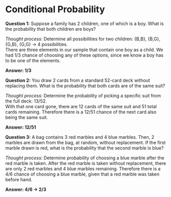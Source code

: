 # Conditional Probability

**Question 1:** 
Suppose a family has 2 children, one of which is a boy. What is the probability that both children are boys?

*Thought process:* Determine all possibilities for two children: {B,B}, {B,G}, {G,B}, {G,G} -> 4 possibilities. <br />
There are three elements in our sample that contain one boy as a child. We had 1/3 chance of choosing any of these options, since we know a boy has to be one of the elements.

**Answer: 1/3**

**Question 2:**
You draw 2 cards from a standard 52-card deck without replacing them. What is the probability that both cards are of the same suit?

*Thought process:* Determine the probability of picking a specific suit from the full deck: 13/52. <br />
With that one card gone, there are 12 cards of the same suit and 51 total cards remaining. Therefore there is a 12/51 chance of the next card also being the same suit.

**Answer: 12/51**

**Question 3:**
A bag contains 3 red marbles and 4 blue marbles. Then, 2 marbles are drawn from the bag, at random, without replacement. If the first marble drawn is red, what is the probability that the second marble is blue?

*Thought process:* Determine probability of choosing a blue marble after the red marble is taken. After the red marble is taken without replacement, there are only 2 red marbles and 4 blue marbles remaining. Therefore there is a 4/6 chance of choosing a blue marble, given that a red marble was taken before hand.

**Answer: 4/6 -> 2/3**
